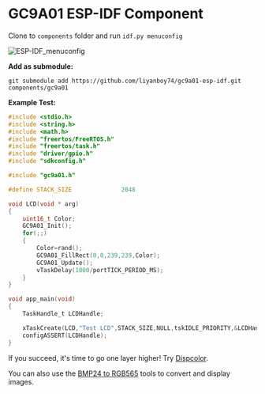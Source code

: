 # GC9A01 ESP-IDF Component    

Clone to `components` folder and run `idf.py menuconfig`

![ESP-IDF_menuconfig](https://user-images.githubusercontent.com/64005694/111914456-43582400-8a87-11eb-9173-375262b5a261.jpg)

**Add as submodule:**

`git submodule add https://github.com/liyanboy74/gc9a01-esp-idf.git components/gc9a01`

**Example Test:**

```c
#include <stdio.h>
#include <string.h>
#include <math.h>
#include "freertos/FreeRTOS.h"
#include "freertos/task.h"
#include "driver/gpio.h"
#include "sdkconfig.h"

#include "gc9a01.h"

#define STACK_SIZE              2048

void LCD(void * arg)
{
    uint16_t Color;
    GC9A01_Init();
    for(;;)
    {
        Color=rand();
        GC9A01_FillRect(0,0,239,239,Color);
        GC9A01_Update();
        vTaskDelay(1000/portTICK_PERIOD_MS);
    }
}

void app_main(void)
{
    TaskHandle_t LCDHandle;

    xTaskCreate(LCD,"Test LCD",STACK_SIZE,NULL,tskIDLE_PRIORITY,&LCDHandle);
    configASSERT(LCDHandle);
}

```

If you succeed, it's time to go one layer higher! Try [Dispcolor](https://github.com/liyanboy74/dispcolor).

You can also use the [BMP24 to RGB565](https://github.com/liyanboy74/bmp24-to-rgb565) tools to convert and display images.

